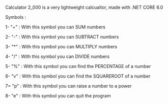 Calculator 2_000 is a very lightweight calcualtor, made with .NET CORE 6.0


Symbols :

1- "+" : With this symbol you can SUM numbers

2- "-" : With this symbol you can SUBTRACT numbers

3- "*" : With this symbol you can MULTIPLY numbers

4- "/" : With this symbol you can DIVIDE numbers

5- "%" : With this symbol you can find the PERCENTAGE of a number

6- "v" : With this symbol you can find the SQUAREROOT of a number

7= "p" : With this symbol you can raise a number to a power

8- "e" : With this symbol you can quit the program

